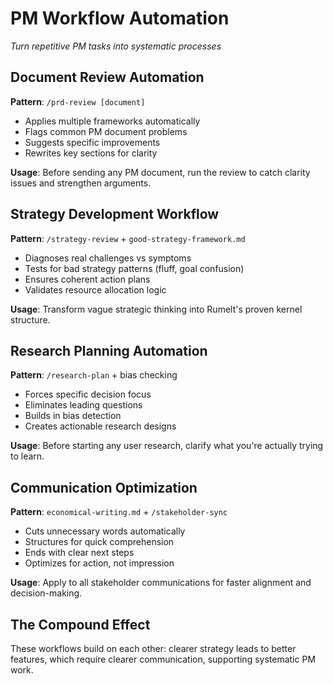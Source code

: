 # PM Workflow Automation

*Turn repetitive PM tasks into systematic processes*

## Document Review Automation

**Pattern**: `/prd-review [document]` 
- Applies multiple frameworks automatically
- Flags common PM document problems
- Suggests specific improvements
- Rewrites key sections for clarity

**Usage**: Before sending any PM document, run the review to catch clarity issues and strengthen arguments.

## Strategy Development Workflow

**Pattern**: `/strategy-review` + `good-strategy-framework.md`
- Diagnoses real challenges vs symptoms
- Tests for bad strategy patterns (fluff, goal confusion)
- Ensures coherent action plans
- Validates resource allocation logic

**Usage**: Transform vague strategic thinking into Rumelt's proven kernel structure.

## Research Planning Automation

**Pattern**: `/research-plan` + bias checking
- Forces specific decision focus
- Eliminates leading questions
- Builds in bias detection
- Creates actionable research designs

**Usage**: Before starting any user research, clarify what you're actually trying to learn.

## Communication Optimization

**Pattern**: `economical-writing.md` + `/stakeholder-sync`
- Cuts unnecessary words automatically
- Structures for quick comprehension
- Ends with clear next steps
- Optimizes for action, not impression

**Usage**: Apply to all stakeholder communications for faster alignment and decision-making.

## The Compound Effect

These workflows build on each other: clearer strategy leads to better features, which require clearer communication, supporting systematic PM work.